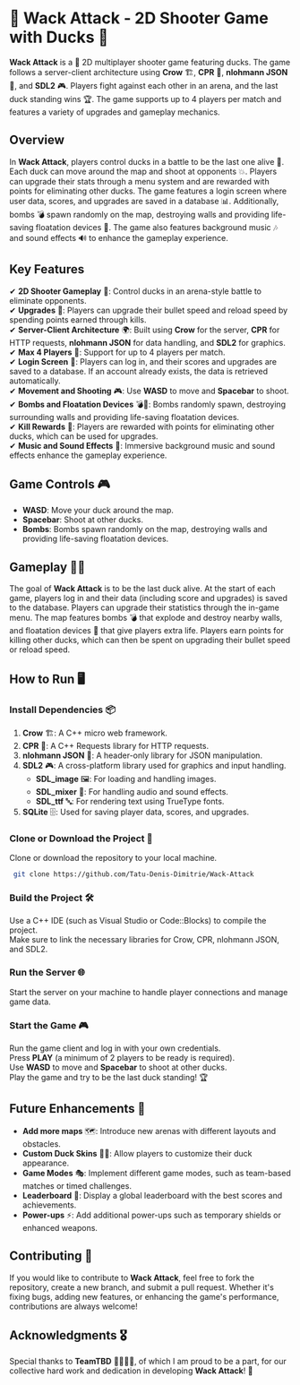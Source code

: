 # 🦆 Wack Attack - 2D Shooter Game with Ducks 🦆 

**Wack Attack** is a 🦆 2D multiplayer shooter game featuring ducks. The game follows a server-client architecture using **Crow** 🏗️, **CPR** 🔗, **nlohmann JSON** 📄, and **SDL2** 🎮. Players fight against each other in an arena, and the last duck standing wins 🏆. The game supports up to 4 players per match and features a variety of upgrades and gameplay mechanics.

## Overview

In **Wack Attack**, players control ducks in a battle to be the last one alive 🏹. Each duck can move around the map and shoot at opponents 💥. Players can upgrade their stats through a menu system and are rewarded with points for eliminating other ducks. The game features a login screen where user data, scores, and upgrades are saved in a database 📊. Additionally, bombs 💣 spawn randomly on the map, destroying walls and providing life-saving floatation devices 🛟. The game also features background music 🎶 and sound effects 🔊 to enhance the gameplay experience.

## Key Features

✔ **2D Shooter Gameplay** 🎯: Control ducks in an arena-style battle to eliminate opponents.  
✔ **Upgrades** 🔼: Players can upgrade their bullet speed and reload speed by spending points earned through kills.  
✔ **Server-Client Architecture** 🌍: Built using **Crow** for the server, **CPR** for HTTP requests, **nlohmann JSON** for data handling, and **SDL2** for graphics.  
✔ **Max 4 Players** 👥: Support for up to 4 players per match.  
✔ **Login Screen** 🔐: Players can log in, and their scores and upgrades are saved to a database. If an account already exists, the data is retrieved automatically.  
✔ **Movement and Shooting** 🎮: Use **WASD** to move and **Spacebar** to shoot.  
✔ **Bombs and Floatation Devices** 💣🛟: Bombs randomly spawn, destroying surrounding walls and providing life-saving floatation devices.  
✔ **Kill Rewards** 🏅: Players are rewarded with points for eliminating other ducks, which can be used for upgrades.  
✔ **Music and Sound Effects** 🎵: Immersive background music and sound effects enhance the gameplay experience.  

## Game Controls 🎮

- **WASD**: Move your duck around the map.  
- **Spacebar**: Shoot at other ducks.  
- **Bombs**: Bombs spawn randomly on the map, destroying walls and providing life-saving floatation devices.  

## Gameplay 🦆🔥

The goal of **Wack Attack** is to be the last duck alive. At the start of each game, players log in and their data (including score and upgrades) is saved to the database. Players can upgrade their statistics through the in-game menu. The map features bombs 💣 that explode and destroy nearby walls, and floatation devices 🛟 that give players extra life. Players earn points for killing other ducks, which can then be spent on upgrading their bullet speed or reload speed.

## How to Run 🖥️

### Install Dependencies 📦

1. **Crow** 🏗️: A C++ micro web framework.  
2. **CPR** 🔗: A C++ Requests library for HTTP requests.  
3. **nlohmann JSON** 📄: A header-only library for JSON manipulation.  
4. **SDL2** 🎮: A cross-platform library used for graphics and input handling.  
   - **SDL_image** 🖼️: For loading and handling images.  
   - **SDL_mixer** 🎵: For handling audio and sound effects.  
   - **SDL_ttf** 🔤: For rendering text using TrueType fonts.  
5. **SQLite** 🗄️: Used for saving player data, scores, and upgrades.  

### Clone or Download the Project 📂

Clone or download the repository to your local machine.

```bash
 git clone https://github.com/Tatu-Denis-Dimitrie/Wack-Attack
```

### Build the Project 🛠️

Use a C++ IDE (such as Visual Studio or Code::Blocks) to compile the project.  
Make sure to link the necessary libraries for Crow, CPR, nlohmann JSON, and SDL2.

### Run the Server 🌐

Start the server on your machine to handle player connections and manage game data.

### Start the Game 🎮

Run the game client and log in with your own credentials.  
Press **PLAY** (a minimum of 2 players to be ready is required).  
Use **WASD** to move and **Spacebar** to shoot at other ducks.  
Play the game and try to be the last duck standing! 🏆

## Future Enhancements 🚀

- **Add more maps** 🗺️: Introduce new arenas with different layouts and obstacles.  
- **Custom Duck Skins** 🦆🎨: Allow players to customize their duck appearance.  
- **Game Modes** 🎭: Implement different game modes, such as team-based matches or timed challenges.  
- **Leaderboard** 🏅: Display a global leaderboard with the best scores and achievements.  
- **Power-ups** ⚡: Add additional power-ups such as temporary shields or enhanced weapons.  

## Contributing 🤝

If you would like to contribute to **Wack Attack**, feel free to fork the repository, create a new branch, and submit a pull request. Whether it's fixing bugs, adding new features, or enhancing the game's performance, contributions are always welcome!  

## Acknowledgments 🎖️

Special thanks to **TeamTBD** 👨‍💻👩‍💻, of which I am proud to be a part, for our collective hard work and dedication in developing **Wack Attack**! 🚀

